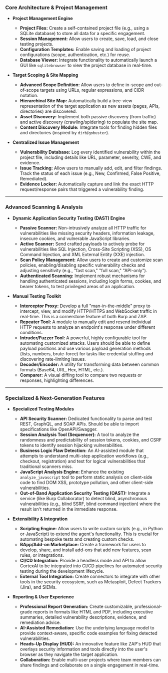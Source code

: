 
### Core Architecture & Project Management

* **Project Management Engine**
    * **Project Files:** Create a self-contained project file (e.g., using a SQLite database) to store all data for a specific engagement.
    * **Session Management:** Allow users to create, save, load, and close testing projects.
    * **Configuration Templates:** Enable saving and loading of project configurations (scope, authentication, etc.) for reuse.
    * **Database Viewer:** Integrate functionality to automatically launch a GUI like `sqlitebrowser` to view the project database in real-time.

* **Target Scoping & Site Mapping**
    * **Advanced Scope Definition:** Allow users to define in-scope and out-of-scope targets using URLs, regular expressions, and CIDR notation.
    * **Hierarchical Site Map:** Automatically build a tree-view representation of the target application as new assets (pages, APIs, directories) are discovered.
    * **Asset Discovery:** Implement both passive discovery (from traffic) and active discovery (crawling/spidering) to populate the site map.
    * **Content Discovery Module:** Integrate tools for finding hidden files and directories (inspired by `dirb`/`gobuster`).

* **Centralized Issue Management**
    * **Vulnerability Database:** Log every identified vulnerability within the project file, including details like URL, parameter, severity, CWE, and evidence.
    * **Issue Tracking:** Allow users to manually add, edit, and filter findings. Track the status of each issue (e.g., New, Confirmed, False Positive, Remediated).
    * **Evidence Locker:** Automatically capture and link the exact HTTP request/response pairs that triggered a vulnerability finding.

---

### Advanced Scanning & Analysis

* **Dynamic Application Security Testing (DAST) Engine**
    * **Passive Scanner:** Non-intrusively analyze all HTTP traffic for vulnerabilities like missing security headers, information leakage, insecure cookies, and vulnerable JavaScript libraries.
    * **Active Scanner:** Send crafted payloads to actively probe for vulnerabilities like SQL Injection, Cross-Site Scripting (XSS), OS Command Injection, and XML External Entity (XXE) injection.
    * **Scan Policy Management:** Allow users to create and customize scan policies, enabling/disabling specific vulnerability checks and adjusting sensitivity (e.g., "fast scan," "full scan," "API-only").
    * **Authenticated Scanning:** Implement robust mechanisms for handling authenticated sessions, including login forms, cookies, and bearer tokens, to test privileged areas of an application.

* **Manual Testing Toolkit**
    * **Interceptor Proxy:** Develop a full "man-in-the-middle" proxy to intercept, view, and modify HTTP/HTTPS and WebSocket traffic in real-time. This is a cornerstone feature of both Burp and ZAP.
    * **Repeater Tool:** A module to manually edit and resend individual HTTP requests to analyze an endpoint's response under different conditions.
    * **Intruder/Fuzzer Tool:** A powerful, highly configurable tool for automating customized attacks. Users should be able to define payload positions and use various payload generation methods (lists, numbers, brute-force) for tasks like credential stuffing and discovering rate-limiting issues.
    * **Decoder/Encoder:** A utility for transforming data between common formats (Base64, URL, Hex, HTML, etc.).
    * **Comparer:** A visual diffing tool to compare two requests or responses, highlighting differences.

---

### Specialized & Next-Generation Features

* **Specialized Testing Modules**
    * **API Security Scanner:** Dedicated functionality to parse and test REST, GraphQL, and SOAP APIs. Should be able to import specifications like OpenAPI/Swagger.
    * **Session Analysis Tool (Sequencer):** A tool to analyze the randomness and predictability of session tokens, cookies, and CSRF tokens to identify session hijacking vulnerabilities.
    * **Business Logic Flaw Detection:** An AI-assisted module that attempts to understand multi-step application workflows (e.g., checkout, registration) and test for logical vulnerabilities that traditional scanners miss.
    * **JavaScript Analysis Engine:** Enhance the existing `analyze_javascript` tool to perform static analysis on client-side code to find DOM XSS, prototype pollution, and other client-side vulnerabilities.
    * **Out-of-Band Application Security Testing (OAST):** Integrate a service (like Burp Collaborator) to detect blind, asynchronous vulnerabilities (e.g., blind SSRF, blind command injection) where the result isn't returned in the immediate response.

* **Extensibility & Integration**
    * **Scripting Engine:** Allow users to write custom scripts (e.g., in Python or JavaScript) to extend the agent's functionality. This is crucial for automating bespoke tests and creating custom checks.
    * **BApp/Add-on Marketplace:** Create a framework for users to develop, share, and install add-ons that add new features, scan rules, or integrations.
    * **CI/CD Integration:** Provide a headless mode and API to allow CortexAI to be integrated into CI/CD pipelines for automated security testing during the development lifecycle.
    * **External Tool Integration:** Create connectors to integrate with other tools in the security ecosystem, such as Metasploit, Defect Trackers (Jira), and SIEMs.

* **Reporting & User Experience**
    * **Professional Report Generation:** Create customizable, professional-grade reports in formats like HTML and PDF, including executive summaries, detailed vulnerability descriptions, evidence, and remediation advice.
    * **AI-Assisted Remediation:** Use the underlying language model to provide context-aware, specific code examples for fixing detected vulnerabilities.
    * **Heads-Up Display (HUD):** An innovative feature like ZAP's HUD that overlays security information and tools directly into the user's browser as they navigate the target application.
    * **Collaboration:** Enable multi-user projects where team members can share findings and collaborate on a single engagement in real-time.
